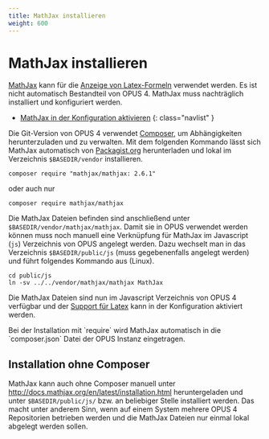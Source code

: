 ```yaml
---
title: MathJax installieren
weight: 600
---
```


# MathJax installieren

[MathJax][MATHJAX] kann für die [Anzeige von Latex-Formeln][LATEX] verwendet werden. Es ist nicht automatisch
Bestandteil von OPUS 4. MathJax muss nachträglich installiert und konfiguriert werden.

* [MathJax in der Konfiguration aktivieren](../config/latex.html)
{: class="navlist" }

Die Git-Version von OPUS 4 verwendet [Composer][COMPOSER], um Abhängigkeiten herunterzuladen und zu verwalten.
Mit dem folgenden Kommando lässt sich MathJax automatisch von [Packagist.org][PACKAGIST] herunterladen und lokal
im Verzeichnis `$BASEDIR/vendor` installieren.

    composer require "mathjax/mathjax: 2.6.1"
    
oder auch nur

    composer require mathjax/mathjax    

Die MathJax Dateien befinden sind anschließend unter `$BASEDIR/vendor/mathjax/mathjax`. Damit sie in OPUS verwendet
werden können muss noch manuell eine Verknüpfung für MathJax im Javascript (`js`) Verzeichnis von OPUS angelegt werden.
Dazu wechselt man in das Verzeichnis `$BASEDIR/public/js` (muss gegebenenfalls angelegt werden) und führt folgendes
Kommando aus (Linux).

    cd public/js
    ln -sv ../../vendor/mathjax/mathjax MathJax

Die MathJax Dateien sind nun im Javascript Verzeichnis von OPUS 4 verfügbar und der [Support für Latex][LATEX] kann
in der Konfiguration aktiviert werden.

<p class="note" markdown="1">
Bei der Installation mit `require` wird MathJax automatisch in die `composer.json` Datei der OPUS Instanz eingetragen.
</p>

## Installation ohne Composer

MathJax kann auch ohne Composer manuell unter <http://docs.mathjax.org/en/latest/installation.html> heruntergeladen
und unter `$BASEDIR/public/js/` bzw. an beliebiger Stelle installiert werden. Das macht unter anderem Sinn, wenn auf
einem System mehrere OPUS 4 Repositorien betrieben werden und die MathJax Dateien nur einmal lokal abgelegt werden
sollen.

[MATHJAX]: https://www.mathjax.org/
[LATEX]: ../config/latex.html
[COMPOSER]: https://getcomposer.org/
[PACKAGIST]: https://packagist.org/packages/mathjax/mathjax
